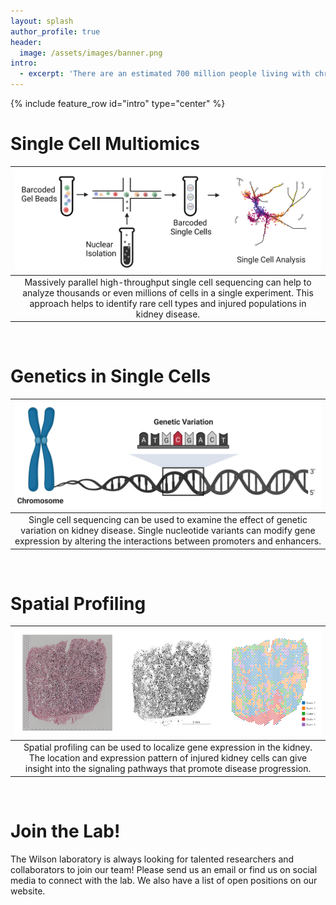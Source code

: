 ```yaml
---
layout: splash
author_profile: true
header:
  image: /assets/images/banner.png
intro: 
  - excerpt: 'There are an estimated 700 million people living with chronic kidney disease (CKD). The Wilson lab at the University of Pennsylvania uses cutting edge technologies like single cell sequencing and spatial profiling to develop new therapies for CKD.'
---
```


{% include feature_row id="intro" type="center" %}
# Single Cell Multiomics
| ![single_cell_overview](assets/images/single_cell_overview.png) |
|:--:| 
| Massively parallel high-throughput single cell sequencing can help to analyze thousands or even millions of cells in a single experiment. This approach helps to identify rare cell types and injured populations in kidney disease. |  
<br/>

# Genetics in Single Cells

| ![genetic_variation_overview](assets/images/genetic_variation_overview.png) |
|:--:| 
| Single cell sequencing can be used to examine the effect of genetic variation on kidney disease. Single nucleotide variants can modify gene expression by altering the interactions between promoters and enhancers. |
<br/>

# Spatial Profiling

| ![visium_clusters](assets/images/visium_clusters.png) |
|:--:| 
| Spatial profiling can be used to localize gene expression in the kidney. The location and expression pattern of injured kidney cells can give insight into the signaling pathways that promote disease progression. |
<br/>

# Join the Lab!

The Wilson laboratory is always looking for talented researchers and collaborators to join our team! Please send us an email or find us on social media to connect with the lab. We also have a list of open positions on our website.

